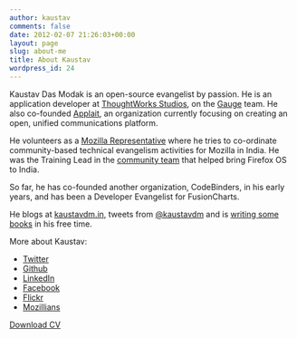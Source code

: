 ```yaml
---
author: kaustav
comments: false
date: 2012-02-07 21:26:03+00:00
layout: page
slug: about-me
title: About Kaustav
wordpress_id: 24
---
```


Kaustav Das Modak is an open-source evangelist by passion. He is an application developer at [ThoughtWorks Studios](https://www.thoughtworks.com/products), on the [Gauge](http://getgauge.io) team. He also co-founded [Applait](http://applait.com), an organization currently focusing on creating an open, unified communications platform.

He volunteers as a [Mozilla Representative](https://reps.mozilla.org/u/kaustavdm/) where he tries to co-ordinate community-based technical evangelism activities for Mozilla in India. He was the Training Lead in the [community team](https://wiki.mozilla.org/FirefoxOS/Community/India) that helped bring Firefox OS to India.

So far, he has co-founded another organization, CodeBinders, in his early years, and has been a Developer Evangelist for FusionCharts.

He blogs at [kaustavdm.in](http://kaustavdm.in), tweets from [@kaustavdm](http://twitter.com/kaustavdm) and is [writing some books](https://leanpub.com/u/kaustavdm) in his free time.

More about Kaustav:

* [Twitter](http://twitter.com/kaustavdm)
* [Github](https://github.com/kaustavdm)
* [LinkedIn](http://in.linkedin.com/in/kaustavdm/)
* [Facebook](https://facebook.com/kaustavdm)
* [Flickr](http://www.flickr.com/photos/kaustav_das_modak/)
* [Mozillians](https://mozillians.org/en-US/u/kaustavdm/)

[Download CV](https://kaustavdm.in/static/cv/Kaustav-CV-Dec-2015.pdf)
